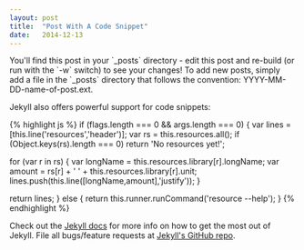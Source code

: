 ```yaml
---
layout: post
title:  "Post With A Code Snippet"
date:   2014-12-13
---
```


<p class="intro"><span class="dropcap">Y</span>ou'll find this post in your `_posts` directory - edit this post and re-build (or run with the `-w` switch) to see your changes! To add new posts, simply add a file in the `_posts` directory that follows the convention: YYYY-MM-DD-name-of-post.ext.</p>

Jekyll also offers powerful support for code snippets:

{% highlight js %}
if (flags.length === 0 && args.length === 0) {
  var lines = [this.line('resources','header')];
  var rs = this.resources.all();
  if (Object.keys(rs).length === 0) return 'No resources yet!';

  for (var r in rs) {
    var longName = this.resources.library[r].longName;
    var amount = rs[r] + ' ' + this.resources.library[r].unit;
    lines.push(this.line([longName,amount],'justify'));
  }

  return lines;
} else {
  return this.runner.runCommand('resource --help');
}
{% endhighlight %}

Check out the [Jekyll docs][jekyll] for more info on how to get the most out of Jekyll. File all bugs/feature requests at [Jekyll's GitHub repo][jekyll-gh].

[jekyll-gh]: https://github.com/mojombo/jekyll
[jekyll]:    http://jekyllrb.com
